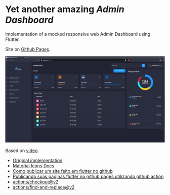 # Yet another amazing _Admin Dashboard_

Implementation of a mocked responsive web Admin Dashboard using Flutter.

Site on [Github Pages](https://da0hn.github.io/yet-another-flutter-dashboard).

![Dashboard Implementation](.github/dashboard-impl.png)

Based on [video](https://www.youtube.com/watch?v=_uOgXpEHNbc).

* [Original implementation](https://github.com/abuanwar072/Flutter-Responsive-Admin-Panel-or-Dashboard)
* [Material Icons Docs](https://fonts.google.com/icons)
* [Como publicar um site feito em flutter no github](https://medium.com/@gracyele/como-publicar-um-site-feito-em-flutter-no-github-pages-5379506dd17a)
* [Publicando suas paginas flutter no github pages utilizando github action](https://blog.flutterando.com.br/publicando-suas-paginas-flutter-no-github-pages-utilizando-github-action-ab2701cd1f52)
* [actions/checkout@v2](https://github.com/actions/checkout/tree/v2)
* [actions/find-and-replace@v2](https://github.com/marketplace/actions/find-and-replace)
